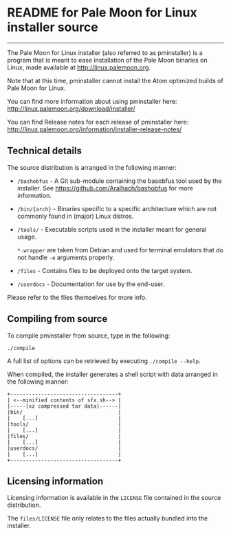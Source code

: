 # README for Pale Moon for Linux installer source

---

The Pale Moon for Linux installer (also referred to as pminstaller) is a program that is meant
to ease installation of the Pale Moon binaries on Linux, made available at http://linux.palemoon.org.

Note that at this time, pminstaller cannot install the Atom optimized builds of Pale Moon for Linux.

You can find more information about using pminstaller here: http://linux.palemoon.org/download/installer/

You can find Release notes for each release of pminstaller here: http://linux.palemoon.org/information/installer-release-notes/

## Technical details

The source distribution is arranged in the following manner:

- `/bashobfus` - A Git sub-module containing the basobfus tool used by the installer.
See https://github.com/Aralhach/bashobfus for more information.

- `/bin/{arch}` - Binaries specific to a specific architecture which are not
commonly found in (major) Linux distros.

- `/tools/` - Executable scripts used in the installer meant for general usage.

  `*.wrapper` are taken from Debian and used for terminal emulators that do not
  handle `-e` arguments properly.

- `/files` - Contains files to be deployed onto the target system.

- `/userdocs` - Documentation for use by the end-user.

Please refer to the files themselves for more info.

## Compiling from source

To compile pminstaller from source, type in the following:

	./compile

A full list of options can be retrieved by executing `./compile --help`.

When compiled, the installer generates a shell script with data arranged in the
following manner:

	+-----------------------------------+
	| <--minified contents of sfx.sh--> |
	|-----[xz compressed tar data]------|
	|bin/                               |
	|    [...]                          |
	|tools/                             |
	|    [...]                          |
	|files/                             |
	|    [...]                          |
	|userdocs/                          |
	|    [...]                          |
	+-----------------------------------+

## Licensing information

Licensing information is available in the `LICENSE` file contained in the source
distribution.

The `files/LICENSE` file only relates to the files actually bundled into the installer.
